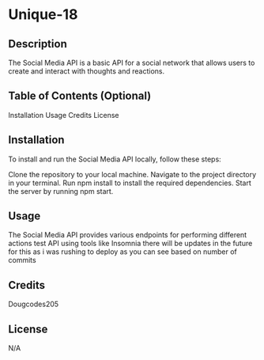 # Unique-18

## Description

The Social Media API is a basic API for a social network that allows users to create and interact with thoughts and reactions.

## Table of Contents (Optional)

Installation
Usage
Credits
License

## Installation

To install and run the Social Media API locally, follow these steps:

Clone the repository to your local machine.
Navigate to the project directory in your terminal.
Run npm install to install the required dependencies.
Start the server by running npm start.

## Usage

The Social Media API provides various endpoints for performing different actions
test API using tools like Insomnia
there will be updates in the future for this as i was rushing to deploy as you can see based on number of commits

## Credits

Dougcodes205

## License

N/A